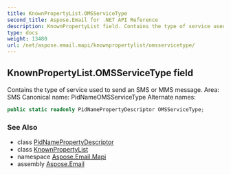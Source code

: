 ```yaml
---
title: KnownPropertyList.OMSServiceType
second_title: Aspose.Email for .NET API Reference
description: KnownPropertyList field. Contains the type of service used to send an SMS or MMS message. Area SMS Canonical name PidNameOMSServiceType Alternate names
type: docs
weight: 13480
url: /net/aspose.email.mapi/knownpropertylist/omsservicetype/
---
```

## KnownPropertyList.OMSServiceType field

Contains the type of service used to send an SMS or MMS message. Area: SMS Canonical name: PidNameOMSServiceType Alternate names:

```csharp
public static readonly PidNamePropertyDescriptor OMSServiceType;
```

### See Also

* class [PidNamePropertyDescriptor](../../pidnamepropertydescriptor/)
* class [KnownPropertyList](../)
* namespace [Aspose.Email.Mapi](../../knownpropertylist/)
* assembly [Aspose.Email](../../../)


